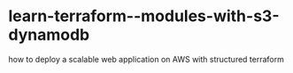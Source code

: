 # learn-terraform--modules-with-s3-dynamodb
how to deploy a scalable web application on AWS with structured terraform
